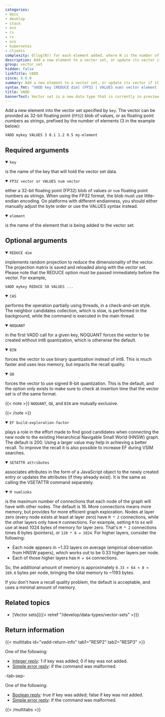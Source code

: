 ```yaml
---
categories:
- docs
- develop
- stack
- oss
- rs
- rc
- oss
- kubernetes
- clients
complexity: O(log(N)) for each element added, where N is the number of elements in the vector set.
description: Add a new element to a vector set, or update its vector if it already exists.
group: vector_set
hidden: false
linkTitle: VADD
since: 8.0.0
summary: Add a new element to a vector set, or update its vector if it already exists.
syntax_fmt: "VADD key [REDUCE dim] (FP32 | VALUES num) vector element [CAS] [NOQUANT | Q8 | BIN]\n  [EF build-exploration-factor] [SETATTR attributes] [M numlinks]"
title: VADD
bannerText: Vector set is a new data type that is currently in preview and may be subject to change.
---
```


Add a new element into the vector set specified by `key`. The vector can be provided as 32-bit floating point (`FP32`) blob of values, or as floating point numbers as strings, prefixed by the number of elements (3 in the example below):

```
VADD mykey VALUES 3 0.1 1.2 0.5 my-element
```

## Required arguments

<details open>
<summary><code>key</code></summary>

is the name of the key that will hold the vector set data.
</details>

<details open>
<summary><code>FP32 vector or VALUES num vector</code></summary>

either a 32-bit floating point (FP32) blob of values or `num` floating point numbers as strings. When using the FP32 format, the blob must use little-endian encoding. On platforms with different endianness, you should either manually adjust the byte order or use the VALUES syntax instead.
</details>

<details open>
<summary><code>element</code></summary>

is the name of the element that is being added to the vector set.
</details>

## Optional arguments

<details open>
<summary><code>REDUCE dim</code></summary>

implements random projection to reduce the dimensionality of the vector. The projection matrix is saved and reloaded along with the vector set. Please note that the REDUCE option must be passed immediately before the vector. For example,

```
VADD mykey REDUCE 50 VALUES ...
```
</details>

<details open>
<summary><code>CAS</code></summary>

performs the operation partially using threads, in a check-and-set style. The neighbor candidates collection, which is slow, is performed in the background, while the command is executed in the main thread.
</details>

<details open>
<summary><code>NOQUANT</code></summary>

in the first VADD call for a given key, NOQUANT forces the vector to be created without int8 quantization, which is otherwise the default.
</details>

<details open>
<summary><code>BIN</code></summary>

forces the vector to use binary quantization instead of int8. This is much faster and uses less memory, but impacts the recall quality.
</details>

<details open>
<summary><code>Q8</code></summary>

forces the vector to use signed 8-bit quantization. This is the default, and the option only exists to make sure to check at insertion time that the vector set is of the same format.
</details>

{{< note >}}
`NOQUANT`, `Q8`, and `BIN` are mutually exclusive.

{{< /note >}}

<details open>
<summary><code>EF build-exploration-factor</code></summary>

plays a role in the effort made to find good candidates when connecting the new node to the existing Hierarchical Navigable Small World (HNSW) graph. The default is 200. Using a larger value may help in achieving a better recall. To improve the recall it is also possible to increase EF during VSIM searches.
</details>

<details open>
<summary><code>SETATTR attributes</code></summary>

associates attributes in the form of a JavaScript object to the newly created entry or updates the attributes (if they already exist).
It is the same as calling the VSETATTR command separately.
</details>

<details open>
<summary><code>M numlinks</code></summary>

is the maximum number of connections that each node of the graph will have with other nodes. The default is 16. More connections means more memory, but provides for more efficient graph exploration. Nodes at layer zero (every node exists at least at layer zero) have `M * 2` connections, while the other layers only have `M` connections. For example, setting `M` to `64` will use at least 1024 bytes of memory for layer zero. That's `M * 2` connections times 8 bytes (pointers), or `128 * 8 = 1024`. For higher layers, consider the following:

- Each node appears in ~1.33 layers on average (empirical observation from HNSW papers), which works out to be 0.33 higher layers per node.
- Each of those higher layers has `M = 64` connections.

So, the additional amount of memory is approximately `0.33 × 64 × 8 ≈ 169.6` bytes per node, bringing the total memory to ~1193 bytes.

If you don't have a recall quality problem, the default is acceptable, and uses a minimal amount of memory.
</details>

## Related topics

- [Vector sets]({{< relref "/develop/data-types/vector-sets" >}})

## Return information

{{< multitabs id="vadd-return-info" 
    tab1="RESP2" 
    tab2="RESP3" >}}

One of the following:
* [Integer reply](../../develop/reference/protocol-spec#integers): 1 if key was added; 0 if key was not added.
* [Simple error reply](../../develop/reference/protocol-spec#simple-errors): if the command was malformed.

-tab-sep-

One of the following:
* [Boolean reply](../../develop/reference/protocol-spec#booleans): true if key was added; false if key was not added.
* [Simple error reply](../../develop/reference/protocol-spec#simple-errors): if the command was malformed.

{{< /multitabs >}}
